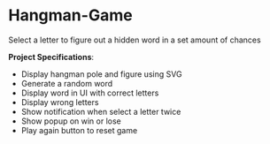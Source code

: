 # Hangman-Game

Select a letter to figure out a hidden word in a set amount of chances

**Project Specifications**:
- Display hangman pole and figure using SVG
- Generate a random word
- Display word in UI with correct letters
- Display wrong letters
- Show notification when select a letter twice
- Show popup on win or lose
- Play again button to reset game
